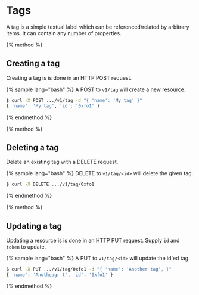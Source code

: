 # Tags

A tag is a simple textual label which can be referenced/related by arbitrary items. It can contain any number of properties.


{% method %}
## Creating a tag

Creating a tag is is done in an HTTP POST request. 

{% sample lang="bash" %}
A POST to `v1/tag` will create a new resource. 

```bash
$ curl -X POST .../v1/tag -d "{ 'name': 'My tag' }"
{ 'name': 'My tag', 'id': '0xfo1' }
```

{% endmethod %}

{% method %}
## Deleting a tag

Delete an existing tag with a DELETE request.

{% sample lang="bash" %}
DELETE to `v1/tag/<id>` will delete the given tag. 

```bash
$ curl -X DELETE .../v1/tag/0xfo1
```

{% endmethod %}


{% method %}
## Updating a tag

Updating a resource is is done in an HTTP PUT request. Supply `id` and `token` to update.

{% sample lang="bash" %}
A PUT to `v1/tag/<id>` will update the id'ed tag.

```bash
$ curl -X PUT .../v1/tag/0xfo1 -d "{ 'name': 'Another tag', }"
{ 'name': 'Anotheagr t', 'id': '0xfo1' }
```

{% endmethod %}



